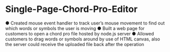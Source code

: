 # Single-Page-Chord-Pro-Editor
●	Created mouse event handler to track user’s mouse movement to find out which words or symbols the user is moving
●	Built a web page for customers to open a chord pro file hosted by node.js server
●	Allowed customers to drag words or symbols around by use of HTML canvas, also the server could receive the uploaded file back after the operation
